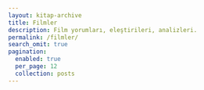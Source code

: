 ```yaml
---
layout: kitap-archive
title: Filmler
description: Film yorumları, eleştirileri, analizleri.
permalink: /filmler/
search_omit: true
pagination: 
  enabled: true
  per_page: 12
  collection: posts
---
```

